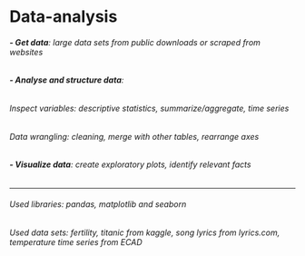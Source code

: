 # Data-analysis

###### **- Get data**: large data sets from public downloads or scraped from websites
###### **- Analyse and structure data**: 
###### Inspect variables: descriptive statistics, summarize/aggregate, time series
###### Data wrangling: cleaning, merge with other tables, rearrange axes
###### **- Visualize data**: create exploratory plots, identify relevant facts
----------------------------------------------
###### *Used libraries: pandas, matplotlib and seaborn*
###### *Used data sets: fertility, titanic from kaggle, song lyrics from lyrics.com, temperature time series from ECAD*
